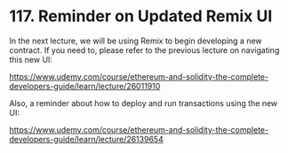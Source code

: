 # 117. Reminder on Updated Remix UI

In the next lecture, we will be using Remix to begin developing a new contract. If you need to, please refer to the previous lecture on navigating this new UI:

https://www.udemy.com/course/ethereum-and-solidity-the-complete-developers-guide/learn/lecture/26011910

Also, a reminder about how to deploy and run transactions using the new UI:

https://www.udemy.com/course/ethereum-and-solidity-the-complete-developers-guide/learn/lecture/26139654